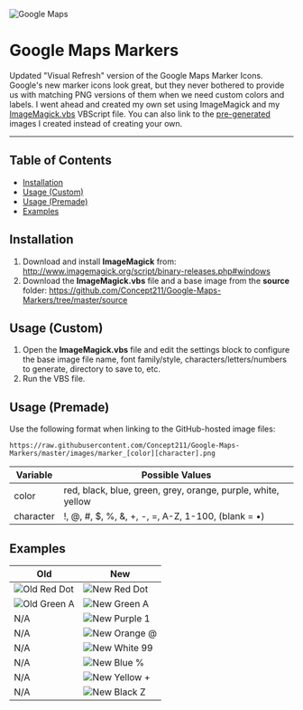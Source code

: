 ![Google Maps](https://maps.gstatic.com/tactile/settings/logo_maps-2x.png)
# Google Maps Markers
Updated "Visual Refresh" version of the Google Maps Marker Icons. Google's new marker icons look great, but they never bothered to provide us with matching PNG versions of them when we need custom colors and labels. I went ahead and created my own set using ImageMagick and my [ImageMagick.vbs](https://github.com/Concept211/Google-Maps-Markers/blob/master/source/ImageMagick.vbs) VBScript file. You can also link to the [pre-generated](#usage-premade) images I created instead of creating your own.

---

## Table of Contents
* [Installation](#installation)
* [Usage (Custom)](#usage-custom)
* [Usage (Premade)](#usage-premade)
* [Examples](#examples)

## <a name="installation"></a>Installation

1. Download and install **ImageMagick** from: http://www.imagemagick.org/script/binary-releases.php#windows
2. Download the **ImageMagick.vbs** file and a base image from the **source** folder: https://github.com/Concept211/Google-Maps-Markers/tree/master/source

## <a name="usage-custom"></a>Usage (Custom)

1. Open the **ImageMagick.vbs** file and edit the settings block to configure the base image file name, font family/style, characters/letters/numbers to generate, directory to save to, etc.
2. Run the VBS file.

## <a name="usage-premade"></a>Usage (Premade)
Use the following format when linking to the GitHub-hosted image files:
```
https://raw.githubusercontent.com/Concept211/Google-Maps-Markers/master/images/marker_[color][character].png
```
| Variable | Possible Values |
| --- | --- |
| color | red, black, blue, green, grey, orange, purple, white, yellow |
| character | !, @, #, $, %, &, +, -, =, A-Z, 1-100, (blank = &bull;) |

## <a name="examples"></a>Examples
| Old | New |
| --- | --- |
| ![Old Red Dot](http://maps.google.com/mapfiles/marker.png) | ![New Red Dot](https://raw.githubusercontent.com/Concept211/Google-Maps-Markers/master/images/marker_red.png) |
| ![Old Green A](http://maps.google.com/mapfiles/marker_greenA.png) | ![New Green A](https://raw.githubusercontent.com/Concept211/Google-Maps-Markers/master/images/marker_greenA.png) |
| N/A | ![New Purple 1](https://raw.githubusercontent.com/Concept211/Google-Maps-Markers/master/images/marker_purple1.png) |
| N/A | ![New Orange @](https://raw.githubusercontent.com/Concept211/Google-Maps-Markers/master/images/marker_orange@.png) |
| N/A | ![New White 99](https://raw.githubusercontent.com/Concept211/Google-Maps-Markers/master/images/marker_white99.png) |
| N/A | ![New Blue %](https://raw.githubusercontent.com/Concept211/Google-Maps-Markers/master/images/marker_blue%.png) |
| N/A | ![New Yellow +](https://raw.githubusercontent.com/Concept211/Google-Maps-Markers/master/images/marker_yellow+.png) |
| N/A | ![New Black Z](https://raw.githubusercontent.com/Concept211/Google-Maps-Markers/master/images/marker_blackZ.png) |
